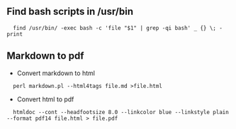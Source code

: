 ## Find bash scripts in /usr/bin
```
  find /usr/bin/ -exec bash -c 'file "$1" | grep -qi bash' _ {} \; -print
```

## Markdown to pdf

  * Convert markdown to html
```
  perl markdown.pl --html4tags file.md >file.html
```
  * Convert html to pdf
```
  htmldoc --cont --headfootsize 8.0 --linkcolor blue --linkstyle plain --format pdf14 file.html > file.pdf
```